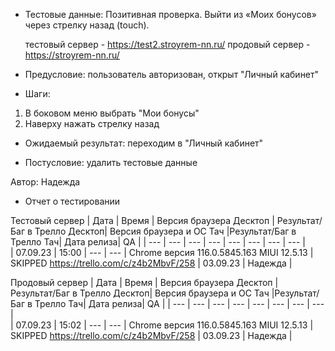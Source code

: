 * Тестовые данные: Позитивная проверка. Выйти из «Моих бонусов» через стрелку назад (touch).

	тестовый сервер - https://test2.stroyrem-nn.ru/   продовый сервер - https://stroyrem-nn.ru/

* Предусловие: пользователь авторизован, открыт "Личный кабинет"

* Шаги:
1.	В боковом меню выбрать "Мои бонусы"
2.	Наверху нажать стрелку назад

* Ожидаемый результат: переходим в "Личный кабинет"

* Постусловие: удалить тестовые данные

Автор: Надежда

* Отчет о тестировании
  
Тестовый сервер
| Дата | Время | Версия браузера Десктоп | Результат/Баг в Трелло Десктоп|  Версия браузера и ОС Тач |Результат/Баг в Трелло Тач| Дата релиза| QA  |
| --- | --- | --- | --- |  --- | --- | --- | --- |   
| 07.09.23 | 15:00 | --- | --- | Chrome версия 116.0.5845.163 MIUI 12.5.13 | SKIPPED https://trello.com/c/z4b2MbvF/258 | 03.09.23 | Надежда |  

Продовый сервер
| Дата | Время | Версия браузера Десктоп | Результат/Баг в Трелло Десктоп|  Версия браузера и ОС Тач |Результат/Баг в Трелло Тач| Дата релиза| QA |
| --- | --- | --- | --- |  --- | --- | --- | --- |   
| 07.09.23 | 15:02 | --- | --- | Chrome версия 116.0.5845.163 MIUI 12.5.13 | SKIPPED https://trello.com/c/z4b2MbvF/258 | 03.09.23 | Надежда |
 